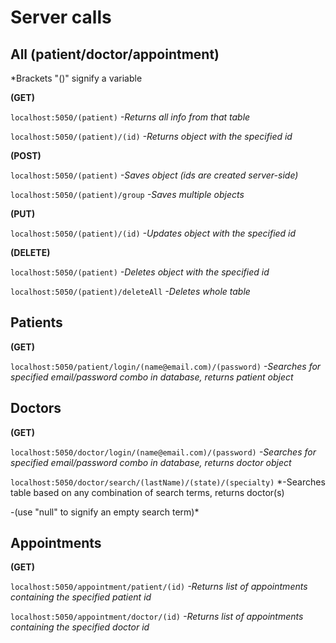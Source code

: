<h1>Server calls</h1>


All (patient/doctor/appointment)
-----------------------
*Brackets "()" signify a variable

**(GET)**

`localhost:5050/(patient)`
*-Returns all info from that table*

`localhost:5050/(patient)/(id)`
*-Returns object with the specified id*


**(POST)**

`localhost:5050/(patient)`
*-Saves object (ids are created server-side)*

`localhost:5050/(patient)/group`
*-Saves multiple objects*


**(PUT)**

`localhost:5050/(patient)/(id)`
*-Updates object with the specified id*

**(DELETE)**

`localhost:5050/(patient)`
*-Deletes object with the specified id*

`localhost:5050/(patient)/deleteAll`
*-Deletes whole table*

Patients
-----------------------
**(GET)**

`localhost:5050/patient/login/(name@email.com)/(password)`
*-Searches for specified email/password combo in database, returns patient object*

Doctors
-----------------------
**(GET)**

`localhost:5050/doctor/login/(name@email.com)/(password)`
*-Searches for specified email/password combo in database, returns doctor object*

`localhost:5050/doctor/search/(lastName)/(state)/(specialty)`
*-Searches table based on any combination of search terms, returns doctor(s)

-(use "null" to signify an empty search term)*

Appointments
-----------------------
**(GET)**

`localhost:5050/appointment/patient/(id)`
*-Returns list of appointments containing the specified patient id*

`localhost:5050/appointment/doctor/(id)`
*-Returns list of appointments containing the specified doctor id*

